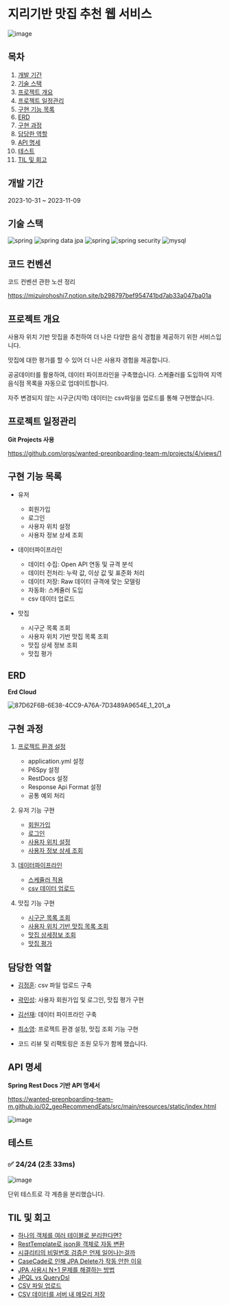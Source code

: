 # 지리기반 맛집 추천 웹 서비스

![image](https://bow-hair-db3.notion.site/image/https%3A%2F%2Fprod-files-secure.s3.us-west-2.amazonaws.com%2F571a24a3-05f9-4ea5-b01f-cba1a3ac070d%2F77d8ee9c-7271-46f6-b4ea-02fda08cccf4%2Flogo.png?table=block&id=a9a2ec57-b655-45e4-be7d-a370c4649007&spaceId=571a24a3-05f9-4ea5-b01f-cba1a3ac070d&width=2000&userId=&cache=v2)

## 목차

1. [개발 기간](#개발-기간)
2. [기술 스택](#기술-스택)
3. [프로젝트 개요](#프로젝트-개요)
4. [프로젝트 일정관리](#프로젝트-일정관리)
5. [구현 기능 목록](#구현-기능-목록)
6. [ERD](#erd)
7. [구현 과정](#구현-과정)
8. [담당한 역할](#담당한-역할)
9. [API 명세](#api-명세)
10. [테스트](#테스트)
11. [TIL 및 회고](#TIL-및-회고)

## 개발 기간

2023-10-31 ~ 2023-11-09

## 기술 스택

<img src="https://img.shields.io/badge/spring-6DB33F?style=for-the-badge&logo=spring&logoColor=white" alt="spring"/> <img src="https://img.shields.io/badge/spring data jpa-6DB33F?style=for-the-badge&logo=spring&logoColor=white" alt="spring data jpa"/> <img src="https://img.shields.io/badge/querydsl-6DB33F?style=for-the-badge&logo=spring&logoColor=white" alt="spring"/> <img src="https://img.shields.io/badge/spring security-6DB33F?style=for-the-badge&logo=springSecurity&logoColor=white" alt="spring security"/> <img src="https://img.shields.io/badge/mysql-4479A1?style=for-the-badge&logo=mysql&logoColor=white" alt="mysql"/>

## 코드 컨벤션

코드 컨벤션 관한 노션 정리

https://mizuirohoshi7.notion.site/b298797bef954741bd7ab33a047ba01a

## 프로젝트 개요

사용자 위치 기반 맛집을 추천하여 더 나은 다양한 음식 경험을 제공하기 위한 서비스입니다.

맛집에 대한 평가를 할 수 있어 더 나은 사용자 경험을 제공합니다.

공공데이터를 활용하여, 데이터 파이프라인을 구축했습니다. 스케쥴러를 도입하여 지역 음식점 목록을 자동으로 업데이트합니다.

자주 변경되지 않는 시구군(지역) 데이터는 csv파일을 업로드를 통해 구현했습니다.

## 프로젝트 일정관리

**Git Projects 사용**

https://github.com/orgs/wanted-preonboarding-team-m/projects/4/views/1

## 구현 기능 목록

* 유저
    * 회원가입
    * 로그인
    * 사용자 위치 설정
    * 사용자 정보 상세 조회


* 데이터파이프라인

    * 데이터 수집: Open API 연동 및 규격 분석
    * 데이터 전처리: 누락 값, 이상 값 및 표준화 처리
    * 데이터 저장: Raw 데이터 규격에 맞는 모델링
    * 자동화: 스케쥴러 도입
    * csv 데이터 업로드


* 맛집
    * 시구군 목록 조회
    * 사용자 위치 기반 맛집 목록 조회
    * 맛집 상세 정보 조회
    * 맛집 평가

## ERD

**Erd Cloud**

![87D62F6B-6E38-4CC9-A76A-7D3489A9654E_1_201_a](https://github.com/wanted-preonboarding-team-m/02_geoRecommendEats/assets/57309311/5080cb4a-1d30-44d8-8a4c-f68453506643)

## 구현 과정

1. [프로젝트 환경 설정](https://github.com/wanted-preonboarding-team-m/02_geoRecommendEats/issues/1)
    * application.yml 설정
    * P6Spy 설정
    * RestDocs 설정
    * Response Api Format 설정
    * 공통 예외 처리


2. 유저 기능 구현
    * [회원가입](https://github.com/wanted-preonboarding-team-m/02_geoRecommendEats/issues/13)
    * [로그인](https://github.com/wanted-preonboarding-team-m/02_geoRecommendEats/issues/16)
    * [사용자 위치 설정](https://github.com/wanted-preonboarding-team-m/02_geoRecommendEats/issues/28)
    * [사용자 정보 상세 조회](https://github.com/wanted-preonboarding-team-m/02_geoRecommendEats/issues/28)


3. [데이터파이프라인](https://github.com/wanted-preonboarding-team-m/02_geoRecommendEats/issues/4)
    * [스케쥴러 적용](https://github.com/wanted-preonboarding-team-m/02_geoRecommendEats/issues/38)
    * [csv 데이터 업로드](https://github.com/wanted-preonboarding-team-m/02_geoRecommendEats/issues/8)


4. 맛집 기능 구현
    * [시구군 목록 조회](https://github.com/wanted-preonboarding-team-m/02_geoRecommendEats/issues/19)
    * [사용자 위치 기반 맛집 목록 조회](https://github.com/wanted-preonboarding-team-m/02_geoRecommendEats/issues/21)
    * [맛집 상세정보 조회](https://github.com/wanted-preonboarding-team-m/02_geoRecommendEats/issues/25)
    * [맛집 평가](https://github.com/wanted-preonboarding-team-m/02_geoRecommendEats/issues/29)

## 담당한 역할

* [김정훈](https://github.com/jhva): csv 파일 업로드 구축
* [곽민성](https://github.com/kawkmin): 사용자 회원가입 및 로그인, 맛집 평가 구현
* [김선재](https://github.com/mizuirohoshi7): 데이터 파이프라인 구축
* [최소영](https://github.com/soyeong125): 프로젝트 환경 설정, 맛집 조회 기능 구현

* 코드 리뷰 및 리팩토링은 조원 모두가 함께 했습니다.

## API 명세

**Spring Rest Docs 기반 API 명세서**

https://wanted-preonboarding-team-m.github.io/02_geoRecommendEats/src/main/resources/static/index.html

![image](https://github.com/wanted-preonboarding-team-m/02_geoRecommendEats/assets/57309311/d5034d8c-975a-4e2c-af30-059f4c486f56)

## 테스트

### ✅ 24/24 (2초 33ms)

![image](https://github.com/wanted-preonboarding-team-m/02_geoRecommendEats/assets/57309311/c8265e01-9e0d-417f-865b-408e7e672322)

단위 테스트로 각 계층을 분리했습니다.

## TIL 및 회고

* [하나의 객체를 여러 테이블로 분리한다면?](https://www.notion.so/mizuirohoshi7/ec334759b596410c871d9ea1a3ce47b5?pvs=4)
* [RestTemplate로 json을 객체로 자동 변환](https://www.notion.so/mizuirohoshi7/RestTemplate-json-9402434b740042498a7f748dfc5e78f5?pvs=4)
* [시큐리티의 비밀번호 검증은 언제 일어나는걸까](https://www.notion.so/mizuirohoshi7/2651c325e42b44bab3241164c956f45a?pvs=4)
* [CaseCade로 인해 JPA Delete가 작동 안한 이유](https://www.notion.so/mizuirohoshi7/CaseCade-JPA-Delete-b96e3dfd88e94526a4c8813e6854520e?pvs=4)
* [JPA 사용시 N+1 문제를 해결하는 방법](https://www.notion.so/mizuirohoshi7/JPA-N-1-29737eba15de455aa5b2425a6cdde786?pvs=4)
* [JPQL vs QueryDsl](https://www.notion.so/mizuirohoshi7/JPQL-vs-QueryDsl-e7dbfdc69af24dffbd712a6a71bc5973?pvs=4)
* [CSV 파일 업로드 ](https://www.notion.so/mizuirohoshi7/CSV-b89d73846ab44e8e82feb352521d850d?pvs=4)
* [CSV 데이터를 서버 내 메모리 저장 ](https://www.notion.so/mizuirohoshi7/CSV-7eb427f6fee247e3bae82085bcedeb47?pvs=4)
